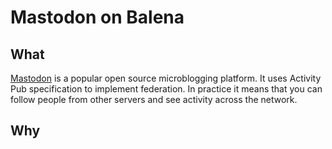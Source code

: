 # Mastodon on Balena

## What
[Mastodon](https://joinmastodon.org/) is a popular open source microblogging platform. It uses Activity Pub specification to implement federation. In practice it means that you can follow people from other servers and see activity across the network.

## Why

